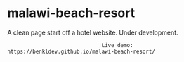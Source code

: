 # malawi-beach-resort
A clean page start off a hotel website. Under development.


                                  Live demo: https://benkldev.github.io/malawi-beach-resort/

